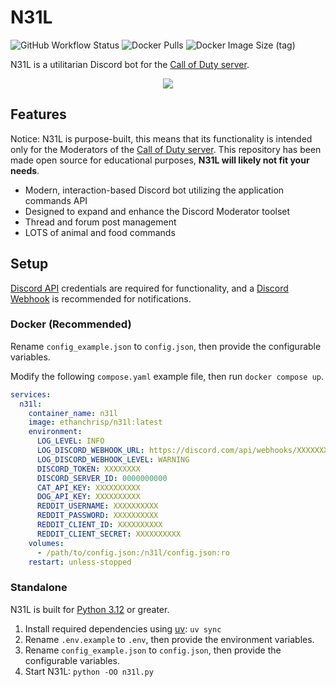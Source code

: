 # N31L

![GitHub Workflow Status](https://img.shields.io/github/actions/workflow/status/EthanC/N31L/ci.yaml?branch=main) ![Docker Pulls](https://img.shields.io/docker/pulls/ethanchrisp/n31l?label=Docker%20Pulls) ![Docker Image Size (tag)](https://img.shields.io/docker/image-size/ethanchrisp/n31l/latest?label=Docker%20Image%20Size)

N31L is a utilitarian Discord bot for the [Call of Duty server](https://discord.gg/CallofDuty).

<p align="center">
    <img src="https://i.imgur.com/geOC3Sz.png" draggable="false">
</p>

## Features

Notice: N31L is purpose-built, this means that its functionality is intended only for the Moderators of the [Call of Duty server](https://discord.gg/CallofDuty). This repository has been made open source for educational purposes, **N31L will likely not fit your needs**.

-   Modern, interaction-based Discord bot utilizing the application commands API
-   Designed to expand and enhance the Discord Moderator toolset
-   Thread and forum post management
-   LOTS of animal and food commands

## Setup

[Discord API](https://discord.com/developers/) credentials are required for functionality, and a [Discord Webhook](https://support.discord.com/hc/en-us/articles/228383668-Intro-to-Webhooks) is recommended for notifications.

### Docker (Recommended)

Rename `config_example.json` to `config.json`, then provide the configurable variables.

Modify the following `compose.yaml` example file, then run `docker compose up`.

```yml
services:
  n31l:
    container_name: n31l
    image: ethanchrisp/n31l:latest
    environment:
      LOG_LEVEL: INFO
      LOG_DISCORD_WEBHOOK_URL: https://discord.com/api/webhooks/XXXXXXXX/XXXXXXXX
      LOG_DISCORD_WEBHOOK_LEVEL: WARNING
      DISCORD_TOKEN: XXXXXXXX
      DISCORD_SERVER_ID: 0000000000
      CAT_API_KEY: XXXXXXXXXX
      DOG_API_KEY: XXXXXXXXXX
      REDDIT_USERNAME: XXXXXXXXXX
      REDDIT_PASSWORD: XXXXXXXXXX
      REDDIT_CLIENT_ID: XXXXXXXXXX
      REDDIT_CLIENT_SECRET: XXXXXXXXXX
    volumes:
      - /path/to/config.json:/n31l/config.json:ro
    restart: unless-stopped
```

### Standalone

N31L is built for [Python 3.12](https://www.python.org/) or greater.

1. Install required dependencies using [uv](https://github.com/astral-sh/uv): `uv sync`
2. Rename `.env.example` to `.env`, then provide the environment variables.
3. Rename `config_example.json` to `config.json`, then provide the configurable variables.
4. Start N31L: `python -OO n31l.py`

